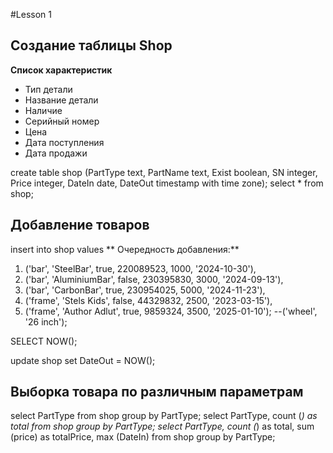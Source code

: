 #Lesson 1

## Создание таблицы Shop

**Список характеристик**
- Тип детали
- Название детали
- Наличие
- Серийный номер
- Цена
- Дата поступления
- Дата продажи

create table shop (PartType text, PartName text, Exist boolean, SN integer, Price integer, DateIn date, DateOut timestamp with time zone);
select * from shop;

##  Добавление товаров

insert into shop values
** Очередность добавления:**
1. ('bar', 'SteelBar', true, 220089523, 1000, '2024-10-30'),
2. ('bar', 'AluminiumBar', false, 230395830, 3000, '2024-09-13'),
3. ('bar', 'CarbonBar', true, 230954025, 5000, '2024-11-23'),
4. ('frame', 'Stels Kids', false, 44329832, 2500, '2023-03-15'),
5. ('frame', 'Author Adlut', true, 9859324, 3500, '2025-01-10');
--('wheel', '26 inch');

SELECT NOW();

update shop set DateOut = NOW();

## Выборка товара по различным параметрам

select PartType from shop group by PartType;
select PartType, count (*) as total from shop group by PartType;
select PartType, count (*) as total, sum (price) as totalPrice, max (DateIn)
from shop
group by PartType;
